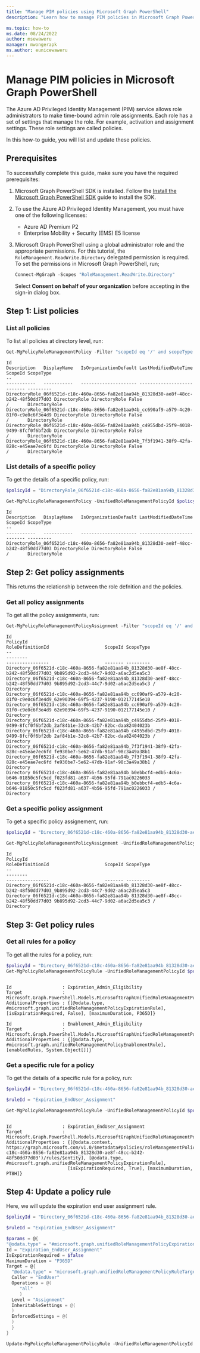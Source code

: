 ```yaml
---
title: "Manage PIM policies using Microsoft Graph PowerShell"
description: "Learn how to manage PIM policies in Microsoft Graph PowerShell"

ms.topic: how-to
ms.date: 08/24/2022
author: msewaweru
manager: mwongerapk
ms.author: eunicewaweru
---
```


# Manage PIM policies in Microsoft Graph PowerShell

The Azure AD Privileged Identity Management (PIM) service allows role administrators to make time-bound admin role assignments. Each role has a set of settings that manage the role. For example, activation and assignment settings. These role settings are called policies.

In this how-to guide, you will list and update these policies. 

## Prerequisites

To successfully complete this guide, make sure you have the required prerequisites:

1. Microsoft Graph PowerShell SDK is installed. Follow the [Install the Microsoft Graph PowerShell SDK](installation.md) guide to install the SDK.  
1. To use the Azure AD Privileged Identity Management, you must have one of the following licenses:
    - Azure AD Premium P2
    - Enterprise Mobility + Security (EMS) E5 license
1. Microsoft Graph PowerShell using a global administrator role and the appropriate permissions. For this tutorial, the `RoleManagement.ReadWrite.Directory` delegated permission is required. To set the permissions in Microsoft Graph PowerShell, run;

    ```powershell
    Connect-MgGraph -Scopes "RoleManagement.ReadWrite.Directory"
    ```

    Select **Consent on behalf of your organization** before accepting in the sign-in dialog box.

## Step 1: List policies

### List all policies

To list all policies at directory level, run:

```powershell
Get-MgPolicyRoleManagementPolicy -Filter "scopeId eq '/' and scopeType eq 'DirectoryRole'"
```

```Output
Id                                                                                      Description   DisplayName   IsOrganizationDefault LastModifiedDateTime ScopeId ScopeType
--                                                                                      -----------   -----------   --------------------- -------------------- ------- ---------
DirectoryRole_06f6521d-c18c-460a-8656-fa82e81aa94b_81328d30-ae8f-48cc-b242-48f50dd77d03 DirectoryRole DirectoryRole False                                      /       DirectoryRole
DirectoryRole_06f6521d-c18c-460a-8656-fa82e81aa94b_cc690af9-a579-4c20-81f0-c9e0c6f3e4d9 DirectoryRole DirectoryRole False                                      /       DirectoryRole
DirectoryRole_06f6521d-c18c-460a-8656-fa82e81aa94b_c4955dbd-25f9-4018-9499-8fcf0f6bf2db DirectoryRole DirectoryRole False                                      /       DirectoryRole
DirectoryRole_06f6521d-c18c-460a-8656-fa82e81aa94b_7f3f1941-38f9-42fa-828c-e45eae7ec6fd DirectoryRole DirectoryRole False                                      /       DirectoryRole
```

### List details of a specific policy

To get the details of a specific policy, run:

```powershell
$policyId = "DirectoryRole_06f6521d-c18c-460a-8656-fa82e81aa94b_81328d30-ae8f-48cc-b242-48f50dd77d03"

Get-MgPolicyRoleManagementPolicy -UnifiedRoleManagementPolicyId $policyId 
```

```Output
Id                                                                                      Description   DisplayName   IsOrganizationDefault LastModifiedDateTime ScopeId ScopeType
--                                                                                      -----------   -----------   --------------------- -------------------- ------- ---------
DirectoryRole_06f6521d-c18c-460a-8656-fa82e81aa94b_81328d30-ae8f-48cc-b242-48f50dd77d03 DirectoryRole DirectoryRole False                                      /       DirectoryRole
```

## Step 2: Get policy assignments

This returns the relationship between the role defnition and the policies.

### Get all policy assignments

To get all the policy assignments, run:

```powershell
Get-MgPolicyRoleManagementPolicyAssignment -Filter "scopeId eq '/' and scopeType eq 'Directory'"
```

```Output
Id                                                                                                                       PolicyId                                                                            RoleDefinitionId                     ScopeId ScopeType
--                                                                                                                       --------                                                                            ----------------                     ------- ---------
Directory_06f6521d-c18c-460a-8656-fa82e81aa94b_81328d30-ae8f-48cc-b242-48f50dd77d03_9b895d92-2cd3-44c7-9d02-a6ac2d5ea5c3 Directory_06f6521d-c18c-460a-8656-fa82e81aa94b_81328d30-ae8f-48cc-b242-48f50dd77d03 9b895d92-2cd3-44c7-9d02-a6ac2d5ea5c3 /       Directory
Directory_06f6521d-c18c-460a-8656-fa82e81aa94b_cc690af9-a579-4c20-81f0-c9e0c6f3e4d9_62e90394-69f5-4237-9190-012177145e10 Directory_06f6521d-c18c-460a-8656-fa82e81aa94b_cc690af9-a579-4c20-81f0-c9e0c6f3e4d9 62e90394-69f5-4237-9190-012177145e10 /       Directory
Directory_06f6521d-c18c-460a-8656-fa82e81aa94b_c4955dbd-25f9-4018-9499-8fcf0f6bf2db_2af84b1e-32c8-42b7-82bc-daa82404023b Directory_06f6521d-c18c-460a-8656-fa82e81aa94b_c4955dbd-25f9-4018-9499-8fcf0f6bf2db 2af84b1e-32c8-42b7-82bc-daa82404023b /       Directory
Directory_06f6521d-c18c-460a-8656-fa82e81aa94b_7f3f1941-38f9-42fa-828c-e45eae7ec6fd_fe930be7-5e62-47db-91af-98c3a49a38b1 Directory_06f6521d-c18c-460a-8656-fa82e81aa94b_7f3f1941-38f9-42fa-828c-e45eae7ec6fd fe930be7-5e62-47db-91af-98c3a49a38b1 /       Directory
Directory_06f6521d-c18c-460a-8656-fa82e81aa94b_b0ebbcf4-edb5-4c6a-b646-01850c5fc5cd_f023fd81-a637-4b56-95fd-791ac0226033 Directory_06f6521d-c18c-460a-8656-fa82e81aa94b_b0ebbcf4-edb5-4c6a-b646-01850c5fc5cd f023fd81-a637-4b56-95fd-791ac0226033 /       Directory
```

### Get a specific policy assignment

To get a specific policy assignement, run:

```powershell
$policyId = "Directory_06f6521d-c18c-460a-8656-fa82e81aa94b_81328d30-ae8f-48cc-b242-48f50dd77d03_9b895d92-2cd3-44c7-9d02-a6ac2d5ea5c3"

Get-MgPolicyRoleManagementPolicyAssignment -UnifiedRoleManagementPolicyAssignmentId $policyId
```

```Output
Id                                                                                                                       PolicyId                                                                            RoleDefinitionId                     ScopeId ScopeType
--                                                                                                                       --------                                                                            ----------------                     ------- ---------
Directory_06f6521d-c18c-460a-8656-fa82e81aa94b_81328d30-ae8f-48cc-b242-48f50dd77d03_9b895d92-2cd3-44c7-9d02-a6ac2d5ea5c3 Directory_06f6521d-c18c-460a-8656-fa82e81aa94b_81328d30-ae8f-48cc-b242-48f50dd77d03 9b895d92-2cd3-44c7-9d02-a6ac2d5ea5c3 /       Directory
```

## Step 3: Get policy rules

### Get all rules for a policy

To get all the rules for a policy, run:

```powershell
$policyId = "Directory_06f6521d-c18c-460a-8656-fa82e81aa94b_81328d30-ae8f-48cc-b242-48f50dd77d03"
Get-MgPolicyRoleManagementPolicyRule -UnifiedRoleManagementPolicyId $policyId | Format-List
```

```Output

Id                   : Expiration_Admin_Eligibility
Target               : Microsoft.Graph.PowerShell.Models.MicrosoftGraphUnifiedRoleManagementPolicyRuleTarget
AdditionalProperties : {[@odata.type, #microsoft.graph.unifiedRoleManagementPolicyExpirationRule], [isExpirationRequired, False], [maximumDuration, P365D]}

Id                   : Enablement_Admin_Eligibility
Target               : Microsoft.Graph.PowerShell.Models.MicrosoftGraphUnifiedRoleManagementPolicyRuleTarget
AdditionalProperties : {[@odata.type, #microsoft.graph.unifiedRoleManagementPolicyEnablementRule], [enabledRules, System.Object[]]}
```

### Get  a specific rule for a policy

To get the details of a specific rule for a policy, run:

```powershell
$policyId = "Directory_06f6521d-c18c-460a-8656-fa82e81aa94b_81328d30-ae8f-48cc-b242-48f50dd77d03"

$ruleId = "Expiration_EndUser_Assignment"

Get-MgPolicyRoleManagementPolicyRule -UnifiedRoleManagementPolicyId $policyId -UnifiedRoleManagementPolicyRuleId $ruleId | Format-List 
```

```Output

Id                   : Expiration_EndUser_Assignment
Target               : Microsoft.Graph.PowerShell.Models.MicrosoftGraphUnifiedRoleManagementPolicyRuleTarget
AdditionalProperties : {[@odata.context, https://graph.microsoft.com/v1.0/$metadata#policies/roleManagementPolicies('Directory_06f6521d-c18c-460a-8656-fa82e81aa94b_81328d30-ae8f-48cc-b242-48f50dd77d03')/rules/$entity], [@odata.type, #microsoft.graph.unifiedRoleManagementPolicyExpirationRule],
                       [isExpirationRequired, True], [maximumDuration, PT8H]}
```

## Step 4: Update a policy rule 

Here, we will update the expiration end user assignment rule.

```powershell
$policyId = "Directory_06f6521d-c18c-460a-8656-fa82e81aa94b_81328d30-ae8f-48cc-b242-48f50dd77d03"

$ruleId = "Expiration_EndUser_Assignment"

$params = @{
"@odata.type" = "#microsoft.graph.unifiedRoleManagementPolicyExpirationRule"
Id = "Expiration_EndUser_Assignment"
IsExpirationRequired = $false
MaximumDuration = "P365D"
Target = @{
  "@odata.type" = "microsoft.graph.unifiedRoleManagementPolicyRuleTarget"
  Caller = "EndUser"
  Operations = @(
     "all"
     )
  Level = "Assignment"
  InheritableSettings = @(
  )
  EnforcedSettings = @(
  )
  }
}

Update-MgPolicyRoleManagementPolicyRule -UnifiedRoleManagementPolicyId $policyid -UnifiedRoleManagementPolicyRuleId $ruleId -BodyParameter $params
```